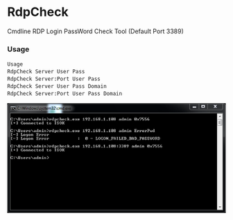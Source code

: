 # RdpCheck
Cmdline RDP Login PassWord Check Tool (Default Port 3389)

### Usage
```Bash
Usage
RdpCheck Server User Pass
RdpCheck Server:Port User Pass
RdpCheck Server User Pass Domain
RdpCheck Server:Port User Pass Domain
```

![image](https://github.com/0x7556/RdpCheck/raw/master/rdpcheck.PNG)
